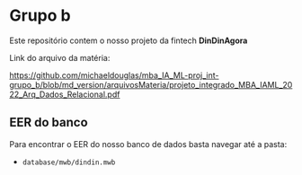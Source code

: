 # Grupo b

Este repositório contem o nosso projeto da fintech **DinDinAgora**

Link do arquivo da matéria:

https://github.com/michaeldouglas/mba_IA_ML-proj_int-grupo_b/blob/md_version/arquivosMateria/projeto_integrado_MBA_IAML_2022_Arq_Dados_Relacional.pdf

## EER do banco

Para encontrar o EER do nosso banco de dados basta navegar até a pasta:

- `database/mwb/dindin.mwb`
